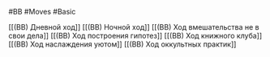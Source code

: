 #BB  #Moves #Basic

[[(BB) Дневной ход]]
[[(BB) Ночной ход]]
[[(BB) Ход вмешательства не в свои дела]]
[[(BB) Ход построения гипотез]]
[[(BB) Ход книжного клуба]]
[[(BB) Ход наслаждения уютом]]
[[(BB) Ход оккультных практик]]